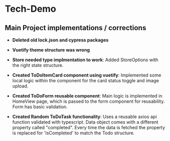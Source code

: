 # Tech-Demo

## Main Project implementations / corrections

- **Deleted old lock.json and cypress packages**

- **Vuetify theme structure was wrong**

- **Store needed type implmentation to work**: Added StoreOptions with the right state structure.

- **Created ToDoItemCard component using vuetify**: Implemented some local logic within the component for the card status toggle and image upload.

- **Created ToDoForm reusable component**: Main logic is implemented in HomeView page, which is passed to the form component for reusability. Form has basic validation.

- **Created Random ToDoTask functionality**: Uses a reusable axios api function validated with typescript. Data object comes with a different property called "completed". Every time the data is fetched the property is replaced for 'isCompleted' to match the Todo structure.
